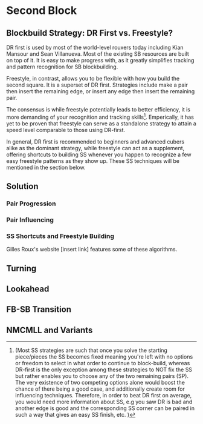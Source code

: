# Second Block


## Blockbuild Strategy: DR First vs. Freestyle?

DR first is used by most of the world-level rouxers today including Kian Mansour and Sean Villanueva. Most of the existing SB resources are built on top of it. It is easy to make progress with, as it greatly simplifies tracking and pattern recognition for SB blockbuilding.

Freestyle, in contrast, allows you to be flexible with how you build the second square. It is a superset of DR first. Strategies include make a pair then insert the remaining edge, or insert any edge then insert the remaining pair.

The consensus is while freestyle potentially leads to better efficiency, it is more demanding of your recognition and tracking skills[^1]. Emperically,   it has yet to be proven that freestyle can serve as a standalone strategy to attain a speed level comparable to those using DR-first.

In general, DR first is recommended to beginners and advanced cubers alike as the dominant strategy, while freestyle can act as a supplement, offering shortcuts to building SS whenever you happen to recognize a few easy freestyle patterns as they show up. These SS techniques will be mentioned in the section below.



## Solution

### Pair Progression


### Pair Influencing

### SS Shortcuts and Freestyle Building

Gilles Roux's website [insert link] features some of these algorithms.


## Turning


## Lookahead


## FB-SB Transition


## NMCMLL and Variants

 [^1]: (Most SS strategies are such that once you solve the starting piece/pieces the SS becomes fixed meaning you're left with no options or freedom to select in what order to continue to block-build, whereas DR-first is the only exception among these strategies to NOT fix the SS but rather enables you to choose any of the two remaining pairs (SP). The very existence of two competing options alone would boost the chance of there being a good case, and additionally create room for influencing techniques. Therefore, in order to beat DR first on average, you would need more information about SS, e.g you saw DR is bad and another edge is good and the corresponding SS corner can be paired in such a way that gives an easy SS finish, etc. )
